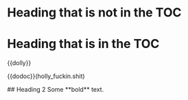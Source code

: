 <h1>Heading that is not in the TOC</h1>

# Heading that is in the TOC

{{dolly}}

{{dodoc}}(holly_fuckin.shit)

<div class="something" markdown="1">
  ## Heading 2
  Some **bold** text.
</div>
